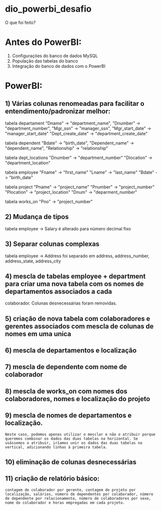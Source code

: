 # dio_powerbi_desafio
O que foi feito?

# Antes do PowerBI:
1) Configurações do banco de dados MySQL
2) População das tabelas do banco
3) Integração do banco de dados com o PowerBI

# PowerBI:
## 1) Várias colunas renomeadas para facilitar o entendimento/padronizar melhor:

tabela departament
"Dname" -> "department_name", "Dnumber" -> "department_number",
"Mgr_ssn" -> "manager_ssn", "Mgr_start_date" -> "manager_start_date"
"Dept_create_date" -> "department_create_date"

tabela dependent
"Bdate" -> "birth_date", 
"Dependent_name" -> "dependent_name", 
"Relationship" -> "relationship"

tabela dept_locations
"Dnumber" -> "department_number"
"Dlocation" -> "department_location"

tabela employee
"Fname" -> "first_name"
"Lname" -> "last_name"
"Bdate" -> "birth_date"

tabela project
"Pname" -> "project_name"
"Pnumber" -> "project_number"
"Plocation" -> "project_location"
"Dnum" -> "deparment_number"

tabela works_on
"Pno" -> "project_number"

## 2) Mudança de tipos
tabela employee -> Salary é alterado para número decimal fixo

## 3) Separar colunas complexas
tabela employee -> Address foi separado em address, address_number, address_state, address_city

## 4) mescla de tabelas employee + department para criar uma nova tabela com os nomes de departamentos associados a cada
colaborador. Colunas desnecessárias foram removidas. 

## 5) criação de nova tabela com colaboradores e gerentes associados com mescla de colunas de nomes em uma unica

## 6) mescla de departamentos e localização 

## 7) mescla de dependente com nome de colaborador

## 8) mescla de works_on com nomes dos colaboradores, nomes e localização do projeto

## 9) mescla de nomes de departamentos e localização.
	Neste caso, podemos apenas utilizar o mesclar e não o atribuir porque queremos combinar os dados das duas tabelas na horizontal. Se usássemos o atribuir, iríamos unir os dados das duas tabelas na vertical, adicionando linhas à primeira tabela.

## 10) eliminação de colunas desnecessárias

## 11) criação de relatório básico: 
	contagem de colaborador por gerente, contagem de projeto por localização, salários, número de dependentes por colaborador, número de dependente por relacionamento, número de colaboradores por sexo, nome do colaborador e horas empregadas em cada projeto.
